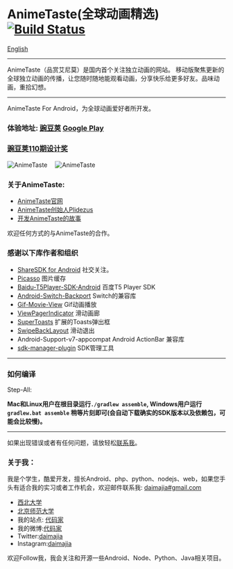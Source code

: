 # AnimeTaste(全球动画精选)[![Build Status](https://travis-ci.org/daimajia/AnimeTaste.png?branch=master)](https://travis-ci.org/daimajia/AnimeTaste)
[English](./README-en.md)

---------------------

AnimeTaste（品赏艾尼莫）是国内首个关注独立动画的网站。
移动版聚焦更新的全球独立动画的传播，让您随时随地能观看动画，分享快乐给更多好友。品味动画，重拾幻想。

---------------------

AnimeTaste For Android，为全球动画爱好者所开发。

### 体验地址: [豌豆荚](http://www.wandoujia.com/apps/com.zhan_dui.animetaste) [Google Play](https://play.google.com/store/apps/details?id=com.zhan_dui.animetaste) ###

### [豌豆荚110期设计奖](http://www.wandoujia.com/award/blog/com.zhan_dui.animetaste)

![AnimeTaste](http://ww2.sinaimg.cn/mw690/610dc034jw1e885o9kjgzj208c0b40ty.jpg)　
![AnimeTaste](http://ww3.sinaimg.cn/mw690/610dc034jw1e885obnjy6j208c0b43zo.jpg)

### 关于AnimeTaste: ###

*	[AnimeTaste官网](http://www.animetaste.net)
*	[AnimeTaste创始人Plidezus](http://www.plidezus.net/)
*	[开发AnimeTaste的故事](http://blog.daimajia.com/?p=549)

欢迎任何方式的与AnimeTaste的合作。

### 感谢以下库作者和组织

*	[ShareSDK for Android](http://sharesdk.cn/) 社交关注。
*	[Picasso](https://github.com/square/picasso) 图片缓存
*	[Baidu-T5Player-SDK-Android](http://developer.baidu.com/wiki/index.php?title=docs/cplat/media/sdk) 百度T5 Player SDK
*	[Android-Switch-Backport](https://github.com/BoD/android-switch-backport) Switch的兼容库
*	[Gif-Movie-View](https://github.com/sbakhtiarov/gif-movie-view) Gif动画播放
*	[ViewPagerIndicator](https://github.com/JakeWharton/Android-ViewPagerIndicator) 滑动画廊
*	[SuperToasts](https://github.com/JohnPersano/SuperToasts) 扩展的Toasts弹出框
*	[SwipeBackLayout](https://github.com/Issacw0ng/SwipeBackLayout) 滑动退出
*	Android-Support-v7-appcompat Android ActionBar 兼容库
*	[sdk-manager-plugin](https://github.com/JakeWharton/sdk-manager-plugin) SDK管理工具

-------------------

### 如何编译 ###

Step-All: 

**Mac和Linux用户在根目录运行`./gradlew assemble`, Windows用户运行`gradlew.bat assemble` 稍等片刻即可(会自动下载确实的SDK版本以及依赖包，可能会比较慢)。**


-------


如果出现错误或者有任何问题，请放轻松[联系我](mailto:daimajia@gmail.com)。


### 关于我：
我是个学生，酷爱开发，擅长Android、php、python、nodejs、web，如果您手头有适合我的实习或者工作机会，欢迎邮件联系我:  [daimajia#gmail.com](mailto:daimajia@gmail.com)

*	[西北大学](http://zh.wikipedia.org/wiki/%E8%A5%BF%E5%8C%97%E5%A4%A7%E5%AD%A6_\(%E4%B8%AD%E5%9B%BD\))
*	[北京师范大学](http://www.bnu.edu.cn)
*	我的站点: [代码家](http://www.daimajia.com)
*	我的微博:[代码家](http://weibo.com/daimajia)
*	Twitter:[daimajia](http://twitter.com/daimajia)
*	Instagram:[daimajia](http://instagram.com/daimajia)

欢迎Follow我，我会关注和开源一些Android、Node、Python、Java相关项目。


